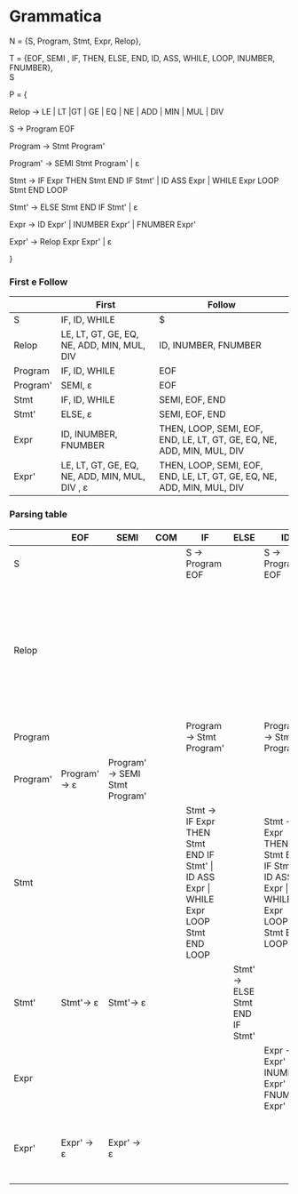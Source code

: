 # Grammatica

N = {S, Program, Stmt, Expr, Relop},

T = {EOF, SEMI , IF, THEN, ELSE, END, ID, ASS, WHILE, LOOP, INUMBER, FNUMBER},  
S

P = {

Relop
-> LE | LT |GT | GE | EQ | NE | ADD | MIN | MUL | DIV

S
-> Program  EOF

Program
-> Stmt Program'

Program'
->  SEMI Stmt Program' | ε

Stmt
-> IF Expr THEN Stmt END IF Stmt' 
| ID ASS Expr
| WHILE  Expr LOOP Stmt END LOOP

Stmt'
-> ELSE  Stmt END IF Stmt' 
| ε

Expr -> ID Expr' | INUMBER Expr' | FNUMBER Expr'

Expr' -> Relop Expr Expr' | ε

}

### First e Follow

|          | First                                          | Follow                                                                 |
|----------|------------------------------------------------|------------------------------------------------------------------------|
| S        | IF, ID, WHILE                                  | $                                                                      |
| Relop    | LE, LT, GT, GE, EQ, NE, ADD, MIN, MUL, DIV     | ID, INUMBER, FNUMBER                                                   |
| Program  | IF, ID, WHILE                                  | EOF                                                                    |
| Program' | SEMI, ε                                        | EOF                                                                    |
| Stmt     | IF, ID, WHILE                                  | SEMI, EOF, END                                                         |
| Stmt'    | ELSE, ε                                        | SEMI, EOF, END                                                         |
| Expr     | ID, INUMBER, FNUMBER                           | THEN, LOOP, SEMI, EOF, END, LE, LT, GT, GE, EQ, NE, ADD, MIN, MUL, DIV |
| Expr'    | LE, LT, GT, GE, EQ, NE, ADD, MIN, MUL, DIV , ε | THEN, LOOP, SEMI, EOF, END, LE, LT, GT, GE, EQ, NE, ADD, MIN, MUL, DIV |

### Parsing table 
|          | EOF          | SEMI                           | COM | IF                                                                                      | ELSE                            | ID                                                                                      | ASS | WHILE                                                                                   | LOOP | INUMBER                                            | FNUMBER                                            | LE                                                                  | LT                                                                  | GT                                                                  | GE                                                                  | EQ                                                                  | NE                                                                  | ADD                                                                 | MIN                                                                 | MUL                                                                 | DIV                                                                 | END       | LOOP | $ |
|----------|--------------|--------------------------------|-----|-----------------------------------------------------------------------------------------|---------------------------------|-----------------------------------------------------------------------------------------|-----|-----------------------------------------------------------------------------------------|------|----------------------------------------------------|----------------------------------------------------|---------------------------------------------------------------------|---------------------------------------------------------------------|---------------------------------------------------------------------|---------------------------------------------------------------------|---------------------------------------------------------------------|---------------------------------------------------------------------|---------------------------------------------------------------------|---------------------------------------------------------------------|---------------------------------------------------------------------|---------------------------------------------------------------------|-----------|------|---|
| S        |              |                                |     | S -> Program  EOF                                                                       |                                 | S -> Program  EOF                                                                       |     | S -> Program  EOF                                                                       |      |                                                    |                                                    |                                                                     |                                                                     |                                                                     |                                                                     |                                                                     |                                                                     |                                                                     |                                                                     |                                                                     |                                                                     |           |      |   |
| Relop    |              |                                |     |                                                                                         |                                 |                                                                                         |     |                                                                                         |      |                                                    |                                                    | Relop-> LE \| LT \|GT \| GE \| EQ \| NE \| ADD \| MIN \| MUL \| DIV | Relop-> LE \| LT \|GT \| GE \| EQ \| NE \| ADD \| MIN \| MUL \| DIV | Relop-> LE \| LT \|GT \| GE \| EQ \| NE \| ADD \| MIN \| MUL \| DIV | Relop-> LE \| LT \|GT \| GE \| EQ \| NE \| ADD \| MIN \| MUL \| DIV | Relop-> LE \| LT \|GT \| GE \| EQ \| NE \| ADD \| MIN \| MUL \| DIV | Relop-> LE \| LT \|GT \| GE \| EQ \| NE \| ADD \| MIN \| MUL \| DIV | Relop-> LE \| LT \|GT \| GE \| EQ \| NE \| ADD \| MIN \| MUL \| DIV | Relop-> LE \| LT \|GT \| GE \| EQ \| NE \| ADD \| MIN \| MUL \| DIV | Relop-> LE \| LT \|GT \| GE \| EQ \| NE \| ADD \| MIN \| MUL \| DIV | Relop-> LE \| LT \|GT \| GE \| EQ \| NE \| ADD \| MIN \| MUL \| DIV |           |      |   |
| Program  |              |                                |     | Program -> Stmt Program'                                                                |                                 | Program -> Stmt Program'                                                                |     | Program -> Stmt Program'                                                                |      |                                                    |                                                    |                                                                     |                                                                     |                                                                     |                                                                     |                                                                     |                                                                     |                                                                     |                                                                     |                                                                     |                                                                     |           |      |   |
| Program' | Program'-> ε | Program'->  SEMI Stmt Program' |     |                                                                                         |                                 |                                                                                         |     |                                                                                         |      |                                                    |                                                    |                                                                     |                                                                     |                                                                     |                                                                     |                                                                     |                                                                     |                                                                     |                                                                     |                                                                     |                                                                     |           |      |   |
| Stmt     |              |                                |     | Stmt -> IF Expr THEN Stmt END IF Stmt' \| ID ASS Expr \| WHILE  Expr LOOP Stmt END LOOP |                                 | Stmt -> IF Expr THEN Stmt END IF Stmt' \| ID ASS Expr \| WHILE  Expr LOOP Stmt END LOOP |     | Stmt -> IF Expr THEN Stmt END IF Stmt' \| ID ASS Expr \| WHILE  Expr LOOP Stmt END LOOP |      |                                                    |                                                    |                                                                     |                                                                     |                                                                     |                                                                     |                                                                     |                                                                     |                                                                     |                                                                     |                                                                     |                                                                     |           |      |   |
| Stmt'    | Stmt'-> ε    | Stmt'-> ε                      |     |                                                                                         | Stmt'-> ELSE  Stmt END IF Stmt' |                                                                                         |     |                                                                                         |      |                                                    |                                                    |                                                                     |                                                                     |                                                                     |                                                                     |                                                                     |                                                                     |                                                                     |                                                                     |                                                                     |                                                                     | Stmt'-> ε |      |   |
| Expr     |              |                                |     |                                                                                         |                                 | Expr -> ID Expr' \| INUMBER Expr' \| FNUMBER Expr'                                      |     |                                                                                         |      | Expr -> ID Expr' \| INUMBER Expr' \| FNUMBER Expr' | Expr -> ID Expr' \| INUMBER Expr' \| FNUMBER Expr' |                                                                     |                                                                     |                                                                     |                                                                     |                                                                     |                                                                     |                                                                     |                                                                     |                                                                     |                                                                     |           |      |   |
| Expr'    | Expr' -> ε   | Expr' -> ε                     |     |                                                                                         |                                 |                                                                                         |     |                                                                                         |      |                                                    |                                                    | Expr' -> Relop Expr Expr'                                           | Expr' -> Relop Expr Expr'                                           | Expr' -> Relop Expr Expr'                                           | Expr' -> Relop Expr Expr' Expr'                                     | Expr' -> Relop Expr Expr'                                           | Expr' -> Relop Expr Expr'                                           | Expr' -> Relop Expr Expr'                                           | Expr' -> Relop Expr Expr'                                           | Expr' -> Relop Expr Expr'                                           | Expr' -> Relop Expr Expr'                                           |           |      |   |




